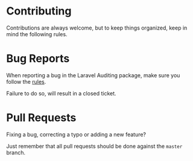 # Contributing
Contributions are always welcome, but to keep things organized, keep in mind the following rules.

# Bug Reports
When reporting a bug in the Laravel Auditing package, make sure you follow the [rules](http://laravel-auditing.com/docs/master/problems).

Failure to do so, will result in a closed ticket.

# Pull Requests
Fixing a bug, correcting a typo or adding a new feature?

Just remember that all pull requests should be done against the `master` branch.
